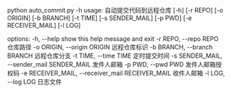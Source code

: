 python auto_commit.py -h
usage: 自动提交代码到远程仓库 [-h] [-r REPO] [-o ORIGIN] [-b BRANCH] [-t TIME] [-s SENDER_MAIL] [-p PWD] [-e RECEIVER_MAIL]
                   [-l LOG]

options:
  -h, --help            show this help message and exit
  -r REPO, --repo REPO  仓库路径
  -o ORIGIN, --origin ORIGIN
                        远程仓库标识
  -b BRANCH, --branch BRANCH
                        远程仓库分支
  -t TIME, --time TIME  定时提交时间
  -s SENDER_MAIL, --sender_mail SENDER_MAIL
                        发件人邮箱
  -p PWD, --pwd PWD     发件人邮箱授权码
  -e RECEIVER_MAIL, --receiver_mail RECEIVER_MAIL
                        收件人邮箱
  -l LOG, --log LOG     日志文件